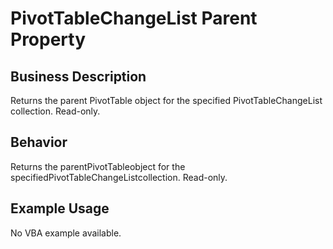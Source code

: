 # PivotTableChangeList Parent Property

## Business Description
Returns the parent PivotTable object for the specified PivotTableChangeList collection. Read-only.

## Behavior
Returns the parentPivotTableobject for the specifiedPivotTableChangeListcollection. Read-only.

## Example Usage
No VBA example available.
